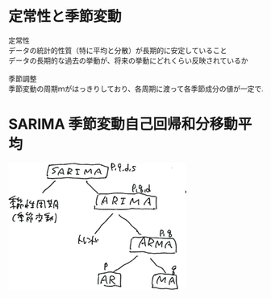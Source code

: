 # 定常性と季節変動
<pre>
定常性
データの統計的性質（特に平均と分散）が長期的に安定していること
データの長期的な過去の挙動が、将来の挙動にどれくらい反映されているか

季節調整
季節変動の周期ｍがはっきりしており、各周期に渡って各季節成分の値が一定であれば、ｍ個の移動平均を取ることで、季節変動は除去できる。
</pre>
  
# SARIMA 季節変動自己回帰和分移動平均
<img src="sarima.png" width=70%>
